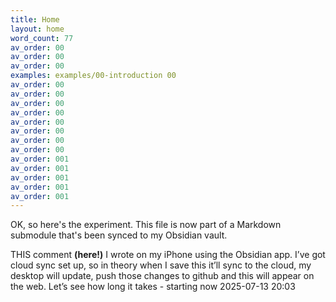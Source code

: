 ```yaml
---
title: Home
layout: home
word_count: 77
av_order: 00
av_order: 00
av_order: 00
examples: examples/00-introduction 00
av_order: 00
av_order: 00
av_order: 00
av_order: 00
av_order: 00
av_order: 00
av_order: 00
av_order: 00
av_order: 001
av_order: 001
av_order: 001
av_order: 001
av_order: 001
---
```

OK, so here's the experiment. This file is now part of a Markdown submodule that's been synced to my Obsidian vault.

THIS comment **(here!)** I wrote on my iPhone using the Obsidian app. I’ve got cloud sync set up, so in theory when I save this it’ll sync to the cloud, my desktop will update, push those changes to github and this will appear on the web. Let’s see how long it takes - starting now 2025-07-13 20:03 













